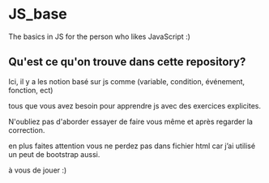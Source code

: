 # JS_base
The basics in JS for the person who likes JavaScript :) 

## Qu'est ce qu'on trouve dans cette repository?

Ici, il y a les notion basé sur js comme (variable, condition, événement, fonction, ect)

tous que vous avez besoin pour apprendre js avec des exercices explicites.

N'oubliez pas d'aborder essayer de faire vous même et après regarder la correction.

en plus faites attention vous ne perdez pas dans fichier html car j’ai utilisé un peut de bootstrap aussi. 

à vous de jouer :)
